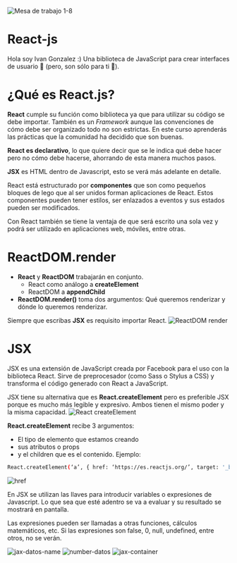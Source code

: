 ![Mesa de trabajo 1-8](https://user-images.githubusercontent.com/60527338/123014682-9e95fd00-d37b-11eb-968d-f6cdd0b2557d.png)
# React-js 
Hola soy Ivan Gonzalez :) Una biblioteca de JavaScript para crear interfaces de usuario 🚀 (pero, son sólo para ti 🤫).

# ¿Qué es React.js? 
**React** cumple su función como biblioteca ya que para utilizar su código se debe importar. También es un *Framework* aunque las convenciones de cómo debe ser organizado todo no son estrictas.
En este curso aprenderás las prácticas que la comunidad ha decidido que son buenas.

**React es declarativo**, lo que quiere decir que se le indica qué debe hacer pero no cómo debe hacerse, ahorrando de esta manera muchos pasos.

**JSX** es HTML dentro de Javascript, esto se verá más adelante en detalle.

React está estructurado por **componentes** que son como pequeños bloques de lego que al ser unidos forman aplicaciones de React. Estos componentes pueden tener estilos, ser enlazados a eventos y sus estados pueden ser modificados.

Con React también se tiene la ventaja de que será escrito una sola vez y podrá ser utilizado en aplicaciones web, móviles, entre otras.

# ReactDOM.render 
* **React** y **ReactDOM** trabajarán en conjunto.
  * React como análogo a **createElement**
  * ReactDOM a **appendChild**
* **ReactDOM.render()** toma dos argumentos: Qué queremos renderizar y dónde lo queremos renderizar.

Siempre que escribas **JSX** es requisito importar React.
![ReactDOM render](https://user-images.githubusercontent.com/60527338/123010298-30e5d300-d373-11eb-9527-534005b7c595.jpg)

# JSX
JSX es una extensión de JavaScript creada por Facebook para el uso con la biblioteca React. Sirve de preprocesador (como Sass o Stylus a CSS) y transforma el código generado con React a JavaScript.

JSX tiene su alternativa que es **React.createElement** pero es preferible JSX porque es mucho más legible y expresivo. Ambos tienen el mismo poder y la misma capacidad.
![React createElement](https://user-images.githubusercontent.com/60527338/123017175-e9feda00-d380-11eb-9211-76c69c867a81.jpg)

**React.createElement** recibe 3 argumentos:

* El tipo de elemento que estamos creando
* sus atributos o props
* y el children que es el contenido.
Ejemplo:

```bash
React.createElement(‘a’, { href: ‘https://es.reactjs.org/’, target: '_blank'  }, ‘Ir a React.js’);
```
![href](https://user-images.githubusercontent.com/60527338/123017551-aa84bd80-d381-11eb-8fe5-433c78e346ef.jpg)

En JSX se utilizan las llaves para introducir variables o expresiones de Javascript. Lo que sea que esté adentro se va a evaluar y su resultado se mostrará en pantalla.

Las expresiones pueden ser llamadas a otras funciones, cálculos matemáticos, etc. Si las expresiones son false, 0, null, undefined, entre otros, no se verán.

![jax-datos-name](https://user-images.githubusercontent.com/60527338/123018127-da809080-d382-11eb-95d6-4becb496d5b1.jpg)
![number-datos](https://user-images.githubusercontent.com/60527338/123018145-e0767180-d382-11eb-9ce5-6f735c8ebfab.jpg)
![jax-container](https://user-images.githubusercontent.com/60527338/123018424-64c8f480-d383-11eb-903c-e8d029476d8b.jpg)


